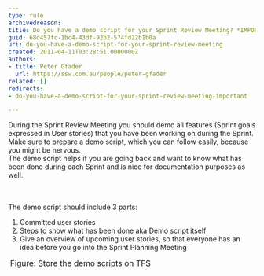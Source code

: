 ```yaml
---
type: rule
archivedreason: 
title: Do you have a demo script for your Sprint Review Meeting? *IMPORTANT*
guid: 68d457fc-1bc4-43df-92b2-574fd22b1b0a
uri: do-you-have-a-demo-script-for-your-sprint-review-meeting
created: 2011-04-11T03:28:51.0000000Z
authors:
- title: Peter Gfader
  url: https://ssw.com.au/people/peter-gfader
related: []
redirects:
- do-you-have-a-demo-script-for-your-sprint-review-meeting-important

---
```



During the Sprint Review Meeting you should demo all features (Sprint goals expressed in User stories) that you have been working on during the Sprint. Make sure to prepare a demo script, which you can follow easily, because you might be nervous. <br>
The demo script helps if you are going back and want to know what has been done during each Sprint and is nice for documentation purposes as well. 

<br><excerpt class='endintro'></excerpt><br>
The demo script should include 3 parts&#58;<br>
<ol>
    <li>Committed user stories&#160;</li>
    <li>Steps to show what has been done aka Demo script itself </li>
    <li>Give an overview of upcoming user stories, so that everyone has an idea before you go into the Sprint Planning Meeting </li>
</ol>
<img alt="" class="ms-rteCustom-ImageArea" src="/PublishingImages/StoreDemoScriptInTFS.jpg" /> <font class="ms-rteCustom-FigureNormal" size="+0">Figure&#58; Store the demo scripts on TFS</font> 



